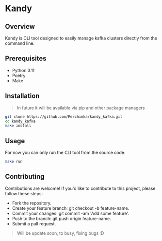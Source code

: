 # Kandy

## Overview

Kandy is CLI tool designed to easily manage kafka clusters directly from the command line.

## Prerequisites

- Python 3.11
- Poetry
- Make

## Installation

> In future it will be available via pip and other package managers

```bash
git clone https://github.com/Perchinka/kandy_kafka.git
cd kandy_kafka
make install
```

## Usage

For now you can only run the CLI tool from the source code:

```bash
make run
```

## Contributing

Contributions are welcome! If you'd like to contribute to this project, please follow these steps:

- Fork the repository.
- Create your feature branch: git checkout -b feature-name.
- Commit your changes: git commit -am 'Add some feature'.
- Push to the branch: git push origin feature-name.
- Submit a pull request.

> Will be update soon, to busy, fixing bugs :D


